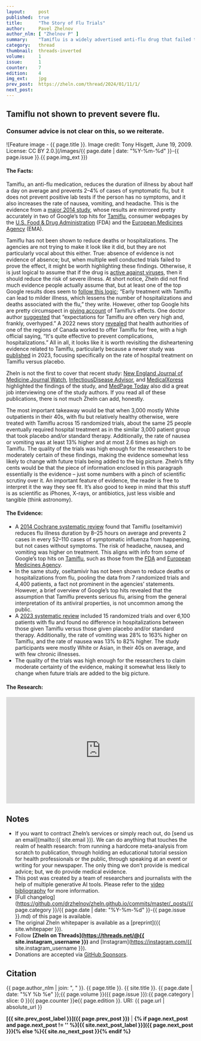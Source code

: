 ```yaml
---
layout:     post
published:  true
title:      "The Story of Flu Trials"
author:     Pavel Zhelnov
author_nlm: [ "Zhelnov P" ]
summary:    "Tamiflu is a widely advertised anti-flu drug that failed to show dramatic effects in clinical trials. We revisit the evidence in light of a major 2023 meta-analysis and argue why highlighing failures might be as important as distilling benefits."
category:   thread
thumbnail:  threads-inverted
volume:     1
issue:      1
counter:    7
edition:    4
img_ext:    jpg
prev_post:  https://zheln.com/thread/2024/01/11/1/
next_post:  
---
```


## Tamiflu not shown to prevent severe flu.

### Consumer advice is not clear on this, so we reiterate.

![Feature image - {{ page.title }}. Image credit: Tony Hisgett, June 19, 2009. License: CC BY 2.0.](/images/{{ page.date | date: "%Y-%m-%d" }}-{{ page.issue }}.{{ page.img_ext }})

#### The Facts:

Tamiflu, an anti-flu medication, reduces the duration of illness by about half a day on average and prevents 2­–4% of cases of symptomatic flu, but it does not prevent positive lab tests if the person has no symptoms, and it also increases the rate of nausea, vomiting, and headache. This is the evidence from a [major 2014 study][jefferson_neuraminidase_2014], whose results are mirrored pretty accurately in two of Google’s top hits for [Tamiflu](https://www.google.com/search?q=tamiflu), consumer webpages by the [U.S. Food & Drug Administration](https://www.fda.gov/drugs/postmarket-drug-safety-information-patients-and-providers/tamiflu-consumer-questions-and-answers) (FDA) and the [European Medicines Agency](https://www.ema.europa.eu/en/medicines/human/EPAR/tamiflu) (EMA).

Tamiflu has not been shown to reduce deaths or hospitalizations. The agencies are not trying to make it look like it did, but they are not particularly vocal about this either. True: absence of evidence is not evidence of absence; but, when multiple well conducted trials failed to prove the effect, it might be worth highlighting these findings. Otherwise, it is just logical to assume that if the drug is <i class="fab fa-youtube"></i> [active against viruses](https://www.youtube.com/watch?v=5LSP02MkNOU), then it should reduce the risk of severe illness. At short notice, Zheln did not find much evidence people actually assume that, but at least one of the top Google results does seem to [follow this logic](https://www.parents.com/health/cold-flu/flu/tamiflu-and-kids-everything-parents-need-to-know/); “Early treatment with Tamiflu can lead to milder illness, which lessens the number of hospitalizations and deaths associated with the flu,” they write. However, other top Google hits are pretty circumspect in [giving account](https://www.drugs.com/tips/tamiflu-patient-tips) of Tamiflu’s effects. One doctor author [suggested](https://health.mountsinai.org/blog/is-it-worth-it-to-take-tamiflu/) that “expectations for Tamiflu are often very high and, frankly, overhyped.” A 2022 news story [revealed](https://montreal.ctvnews.ca/quebec-to-offer-free-antiviral-flu-drug-in-pharmacies-1.6192420) that health authorities of one of the regions of Canada worked to offer Tamiflu for free, with a high official saying, “It's quite effective to prevent complications, hospitalizations.” All in all, it looks like it is worth revisiting the disheartening evidence related to Tamiflu, particularly because a newer study was [published][hanula_evaluation_2024] in 2023, focusing specifically on the rate of hospital treatment on Tamiflu versus placebo.

Zheln is not the first to cover that recent study: [New England Journal of Medicine Journal Watch](https://www.jwatch.org/na56236/2023/07/06/oseltamivir-doesnt-prevent-hospitalizations-outpatients), [InfectiousDisease Advisor](https://www.infectiousdiseaseadvisor.com/home/topics/respiratory/influenza/does-oseltamivir-prevent-all-cause-hospitalization-in-outpatients-with-influenza/), and [MedicalXpress](https://medicalxpress.com/news/2023-06-oseltamivir-linked-flu-hospitalization.html) highlighted the findings of the study, and [MedPage Today](https://www.medpagetoday.com/infectiousdisease/uritheflu/104963) also did a great job interviewing one of the study authors. If you read all of these publications, there is not much Zheln can add, honestly.

The most important takeaway would be that when 3,000 mostly White outpatients in their 40s, with flu but relatively healthy otherwise, were treated with Tamiflu across 15 randomized trials, about the same 25 people eventually required hospital treatment as in the similar 3,000 patient group that took placebo and/or standard therapy. Additionally, the rate of nausea or vomiting was at least 13% higher and at most 2.6&nbsp;times as high on Tamiflu. The quality of the trials was high enough for the researchers to be moderately certain of these findings, making the evidence somewhat less likely to change with future trials being added to the big picture. Zheln’s fifty cents would be that the piece of information enclosed in this paragraph essentially is the evidence – just some numbers with a pinch of scientific scrutiny over it. An important feature of evidence, the reader is free to interpret it the way they see fit. It’s also good to keep in mind that this stuff is as scientific as iPhones, X-rays, or antibiotics, just less visible and tangible (think astronomy).

#### The Evidence:

<!---
Zheln: summarize the below in bullet points:

Claude 2 AI:  Here are the key points summarized in bullet points:

- A major 2014 study found that Tamiflu reduces flu illness duration by about half a day on average and prevents some flu cases from happening. This aligns with info from the FDA and European Medicines Agency.

- Tamiflu has not been shown to reduce deaths or hospitalizations from the flu.

- A 2023 study of over 6,100 people with the flu found no difference in hospitalizations between those given Tamiflu vs those given placebo or standard therapy.

- The study participants were relatively healthy - in their 40s on average, mostly White or Asian, with few chronic illnesses. 

- If Tamiflu worked as well as advertised, the number of hospitalizations should have dropped at least twofold, from 25 to 12 or less. But the actual number was statistically no different.

- The evidence on Tamiflu is just some numbers with scientific scrutiny. Science is like a board game - you learn some lore and you can interpret data.

- People with a disease are important decision makers, not just health professionals. The health care system should serve their best interests.
--->

- A [2014 Cochrane systematic review][jefferson_neuraminidase_2014] found that Tamiflu (oseltamivir) reduces flu illness duration by 8–25 hours on average and prevents 2 cases in every 52­–110 cases of symptomatic influenza from happening, but not cases without symptoms. The risk of headache, nausea, and vomiting was higher on treatment. This aligns with info from some of Google’s top hits on [Tamiflu](https://www.google.com/search?q=tamiflu), such as those from the [FDA](https://www.fda.gov/drugs/postmarket-drug-safety-information-patients-and-providers/tamiflu-consumer-questions-and-answers) and [European Medicines Agency](https://www.ema.europa.eu/en/medicines/human/EPAR/tamiflu).
- In the same study, oseltamivir has not been shown to reduce deaths or hospitalizations from flu, pooling the data from 7 randomized trials and 4,400 patients, a fact not prominent in the agencies’ statements. However, a brief overview of Google’s top hits revealed that the assumption that Tamiflu prevents serious flu, arising from the general interpretation of its antiviral properties, is not uncommon among the public.
- A [2023 systematic review][hanula_evaluation_2024] included 15 randomized trials and over 6,100 patients with flu and found no difference in hospitalizations between those given Tamiflu versus those given placebo and/or standard therapy. Additionally, the rate of vomiting was 28% to 163% higher on Tamiflu, and the rate of nausea was 13% to 82% higher. The study participants were mostly White or Asian, in their 40s on average, and with few chronic illnesses.
- The quality of the trials was high enough for the researchers to claim moderate certainty of the evidence, making it somewhat less likely to change when future trials are added to the big picture.

#### The Research:

<div style='position: relative; padding-bottom: 56.25%; width: 100%; display: flex; flex-direction: row; justify-content: center; align-items: center;'><iframe style='top: 0; width: 100%; height: 100% !important; position: absolute' allowtransparency='true' sandbox='allow-same-origin allow-popups allow-top-navigation allow-orientation-lock allow-scripts allow-forms' src='https://www.writeinstone.com/widget/published-6c6bfa5d-2be7-44d6-8bea-2ab44ce968ab?lightmode=false?primary=000000?secondary=5a4e70' frameborder='0' scrolling='no' allow='accelerometer; autoplay; encrypted-media; gyroscope; picture-in-picture' allowfullscreen></iframe></div>

## Notes

- If you want to contract Zheln’s services or simply reach out, do [send us an email](mailto:{{ site.email }}). We can do anything that touches the realm of health research: from running a hardcore meta-analysis from scratch to publication, through holding an educational tutorial session for health professionals or the public, through speaking at an event or writing for your newspaper. The only thing we don’t provide is medical advice; but, we do provide medical evidence.
- This post was created by a team of researchers and journalists with the help of multiple generative AI tools. Please refer to the [video bibliography](#the-research) for more information.
- [Full changelog](https://github.com/drzhelnov/zheln.github.io/commits/master/_posts/{{ page.category }}/{{ page.date | date: "%Y-%m-%d" }}-{{ page.issue }}.md) of this page is available.
- The original Zheln whitepaper is available as a [preprint]({{ site.whitepaper }}).
- Follow **[Zheln on Threads](https://threads.net/@{{ site.instagram_username }})** and [Instagram](https://instagram.com/{{ site.instagram_username }}).
- Donations are accepted via [GitHub Sponsors](https://github.com/sponsors/drzhelnov).

## Citation

{{ page.author_nlm | join: ", " }}. {{ page.title }}. {{ site.title }}. {{ page.date | date: "%Y %b %e" }};{{ page.volume }}({{ page.issue }}):{{ page.category | slice: 0 }}{{ page.counter }}e{{ page.edition }}. URI: {{ page.url | absolute_url }}

**[{{ site.prev_post_label }}]({{ page.prev_post }})** | **{% if page.next_post and page.next_post != '' %}[{{ site.next_post_label }}]({{ page.next_post }}){% else %}{{ site.no_next_post }}{% endif %}**

[hanula_evaluation_2024]: https://doi.org/10.1001/jamainternmed.2023.0699 "Hanula R, Bortolussi-Courval É, Mendel A, Ward BJ, Lee TC, McDonald EG. Evaluation of Oseltamivir Used to Prevent Hospitalization in Outpatients With Influenza: A Systematic Review and Meta-Analysis. JAMA Intern Med. 2024 Jan 1;184(1):18-27. doi: 10.1001/jamainternmed.2023.0699. Erratum in: JAMA Intern Med. 2023 Nov 20;: PMID: 37306992; PMCID: PMC10262060."

[jefferson_neuraminidase_2014]: https://doi.org/10.1002/14651858.CD008965.pub4 "Jefferson T, Jones MA, Doshi P, Del Mar CB, Hama R, Thompson MJ, Spencer EA, Onakpoya I, Mahtani KR, Nunan D, Howick J, Heneghan CJ. Neuraminidase inhibitors for preventing and treating influenza in adults and children. Cochrane Database Syst Rev. 2014 Apr 10;2014(4):CD008965. doi: 10.1002/14651858.CD008965.pub4. PMID: 24718923; PMCID: PMC6464969."
